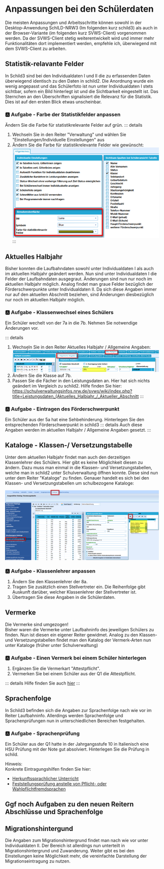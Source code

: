 # Anpassungen bei den Schülerdaten
Die meisten Anpassungen und Arbeitsschritte können sowohl in der Desktop-Anwendung SchILD-NRW3 (Im folgenden kurz schild3) als auch in der Browser-Variante (im folgenden kurz SVWS-Client) vorgenommen werden. Da der SVWS-Client stetig weiterentwickelt wird und immer mehr Funktionalitäten dort implementiert werden, empfehle ich, überwiegend mit dem SVWS-Client zu arbeiten. 

## Statistik-relavante Felder

In Schild3 sind bei den Individualdaten I und II die zu erfassenden Daten überwiegend identisch zu den Daten in schild2. Die Anordnung wurde ein wenig angepasst und das Schülerfoto ist nun unter Individualdaten I stets sichtbar, sofern ein Bild hinterlegt ist und die Sichtbarkeit eingestellt ist. Das Sternchen an den Überschriften signalisiert die Relevanz für die Statistik. Dies ist auf den ersten Blick etwas unscheinbar.

### :a: Aufgabe - Farbe der Statistikfelder anpassen
Ändern Sie die Farbe für statistikrelevante Felder auf grün. 
::: details
1. Wechseln Sie in den Reiter "Verwaltung" und wählen Sie "Einstellungen/Individuelle Einstellungen" aus
2. Ändern Sie die Farbe für statistikrelevante Felder wie gewünscht:
   ![Statistikfarbe ändern](./graphics/vonS2nachS3_schueler_statistikeinstellungen.png)  
:::


## Aktuelles Halbjahr
Bisher konnten die Laufbahndaten sowohl unter Individualdaten I als auch im aktuellen Halbjahr geändert werden. Nun sind unter Individualdaten I die Felder der Laufbahndaten ausgegraut. Änderungen sind nun nur noch im aktuellen Halbjahr möglich. Analog findet man graue Felder bezüglich der Förderschwerpunkte unter Individualdaten II. Da sich diese Angaben immer nur auf den aktuellen Abschnitt beziehen, sind Änderungen diesbezüglich nur noch im aktuellen Halbjahr möglich.
### :a: Aufgabe - Klassenwechsel eines Schülers
Ein Schüler wechelt von der 7a in die 7b. Nehmen Sie notwendige Änderungen vor.

::: details
1. Wechseln Sie in den Reiter Aktuelles Halbjahr / Allgemeine Angaben:
   ![Ändern der Klasse](./graphics/vonS2nachS3_schueler_klassenanpassung.png) 
2. Ändern Sie die Klasse auf 7b. 
3. Passen Sie die Fächer in den Leistungsdaten an. Hier hat sich nichts geändert im Vergleich zu schild2. Hilfe finden Sie hier: https://schulverwaltungsinfos.nrw.de/svws/wiki/index.php?title=Leistungsdaten_(Aktuelles_Halbjahr_/_Aktueller_Abschnitt
:::


### :a: Aufgabe - Eintragen des Förderschwerpunkt 
Ein Schüler aus der 5a hat eine Sehbehinderung. Hinterlegen Sie den entsprechenden Förderschwerpunkt in schild3
::: details
Auch diese Angaben werden im aktuellen Halbjahr / Allgemeine Angaben gesetzt.
:::


## Kataloge - Klassen-/ Versetzungstabelle
Unter dem aktuellen Halbjahr findet man auch den derzeitigen Klassenlehrer des Schülers. Hier gibt es keine Möglichkeit diesen zu ändern. Dazu muss man einmal in die Klassen- und Versetzungstabellen, welche man in schild2 unter Schulverwaltung öffnen konnte. Diese sind nun unter dem Reiter "Kataloge" zu finden. Genauer handelt es sich bei den Klassen- und Versetzungstabellen um schulbezogene Kataloge:

 ![Klassen- und Versetzungstabelle](./graphics/vonS2nachS3_uebersicht_schueler_versetzungstabelle.png) 
### :a: Aufgabe - Klassenlehrer anpassen
1. Ändern Sie den Klassenlehrer der 8a. 
2. Tragen Sie zusätzlich einen Stellvertreter ein. Die Reihenfolge gibt Auskunft darüber, welcher Klassenlehrer der Stellvertreter ist.
3. Übertragen Sie diese Angaben in die Schülerdaten.  

## Vermerke
Die Vermerke sind umgezogen! <br>
Bisher waren die Vermerke unter Laufbahninfo des jeweiligen Schülers zu finden. Nun ist diesen ein eigener Reiter gewidmet. Analog zu den Klassen- und Versetzungstabellen findet man den Katalog der Vermerk-Arten nun unter Kataloge (früher unter Schulverwaltung)

### :a: Aufgabe - Einen Vermerk bei einem Schüler hinterlegen
1. Ergänzen Sie die Vermerkart "Attestpflicht".
2. Vermerken Sie bei einem Schüler aus der Q1 die Attestpflicht.

::: details
Hilfe finden Sie auch [hier](https://schulverwaltungsinfos.nrw.de/svws/wiki/index.php?title=Vermerke_(Sch%C3%BCler))
:::

## Sprachenfolge
In Schild3 befinden sich die Angaben zur Sprachenfolge nach wie vor im Reiter Laufbahninfo. Allerdings werden Sprachenfolge und Sprachenprüfungen nun in unterschiedlichen Bereichen festgehalten. 

### :a: Aufgabe - Sprachenprüfung
Ein Schüler aus der Q1 hatte in der Jahrgangsstufe 10 in Italienisch eine HSU Prüfung mit der Note gut absolviert. Hinterlegen Sie die Prüfung in schild. 

Hinweis:<br>
Konkrete Eintragungshilfen finden Sie hier:
* [Herkunftssprachlicher Unterricht](https://schulverwaltungsinfos.nrw.de/svws/wiki/index.php?title=Herkunftssprachlicher_Unterricht_(Tutorial))
* [Feststellungsprüfung anstelle von Pflicht- oder Wahlpflichtfremdsprachen]( https://schulverwaltungsinfos.nrw.de/svws/wiki/index.php?title=Sprachpr%C3%BCfung_Feststellungspr%C3%BCfung_anstelle_von_Pflicht-_oder_Wahlpflichtfremdsprachen_(Tutorial))

## Ggf noch Aufgaben zu den neuen Reitern Abschlüsse und Sprachenfolge


## Migrationshintergund
Die Angaben zum Migrationshintergrund findet man nach wie vor unter Individualdaten II. Der Bereich ist allerdings nun unterteilt in Migrationshintergrund und Zuwanderung. Weiter gibt es bei den Einstellungen keine Möglichkeit mehr, die vereinfachte Darstellung der Migrationseintragung zu nutzen. 

